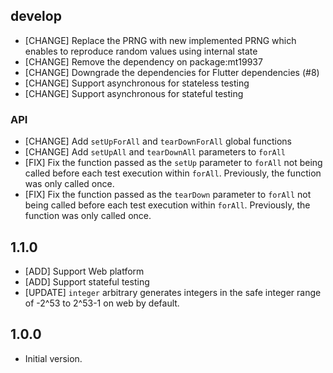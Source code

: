 ## develop

- [CHANGE] Replace the PRNG with new implemented PRNG which enables to reproduce random values using internal state
- [CHANGE] Remove the dependency on package:mt19937
- [CHANGE] Downgrade the dependencies for Flutter dependencies (#8)
- [CHANGE] Support asynchronous for stateless testing
- [CHANGE] Support asynchronous for stateful testing

### API

- [CHANGE] Add `setUpForAll` and `tearDownForAll` global functions
- [CHANGE] Add `setUpAll` and `tearDownAll` parameters to `forAll`
- [FIX] Fix the function passed as the `setUp` parameter to `forAll` not being called before each test execution
  within `forAll`. Previously, the function was only called once.
- [FIX] Fix the function passed as the `tearDown` parameter to `forAll` not being called before each test execution
  within `forAll`. Previously, the function was only called once.

## 1.1.0

- [ADD] Support Web platform
- [ADD] Support stateful testing
- [UPDATE] `integer` arbitrary generates integers in the safe integer range of -2^53 to 2^53-1 on web by default.

## 1.0.0

- Initial version.

